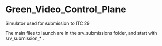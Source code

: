 # Green_Video_Control_Plane
Simulator used for submission to ITC 29

The main files to launch are in the srv_submissions folder, and start with srv_submission_* .

